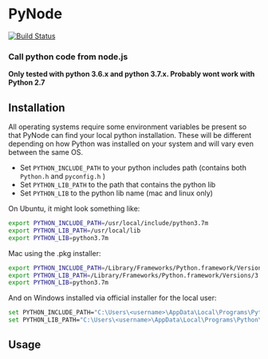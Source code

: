 # PyNode

[![Build Status](https://travis-ci.org/fridgerator/PyNode.svg?branch=master)](https://travis-ci.org/fridgerator/PyNode)
	
### Call python code from node.js

**Only tested with python 3.6.x and python 3.7.x.  Probably wont work with Python 2.7**

## Installation

All operating systems require some environment variables be present so that PyNode can find your local python installation.  These will be different depending on how Python was installed on your system and will vary even between the same OS.

* Set `PYTHON_INCLUDE_PATH` to your python includes path (contains both `Python.h` and `pyconfig.h` )
* Set `PYTHON_LIB_PATH` to the path that contains the python lib
* Set `PYTHON_LIB` to the python lib name (mac and linux only)

On Ubuntu, it might look something like:
```bash
export PYTHON_INCLUDE_PATH=/usr/local/include/python3.7m
export PYTHON_LIB_PATH=/usr/local/lib
export PYTHON_LIB=python3.7m
```

Mac using the .pkg installer:
```bash
export PYTHON_INCLUDE_PATH=/Library/Frameworks/Python.framework/Versions/3.7/include/python3.7m
export PYTHON_LIB_PATH=/Library/Frameworks/Python.framework/Versions/3.7/lib
export PYTHON_LIB=python3.7m
```

And on Windows installed via official installer for the local user:
```bash
set PYTHON_INCLUDE_PATH="C:\Users\<username>\AppData\Local\Programs\Python\Python3.6\include"
set PYTHON_LIB_PATH="C:\Users\<username>\AppData\Local\Programs\Python\Python3.6\libs"
```

## Usage
